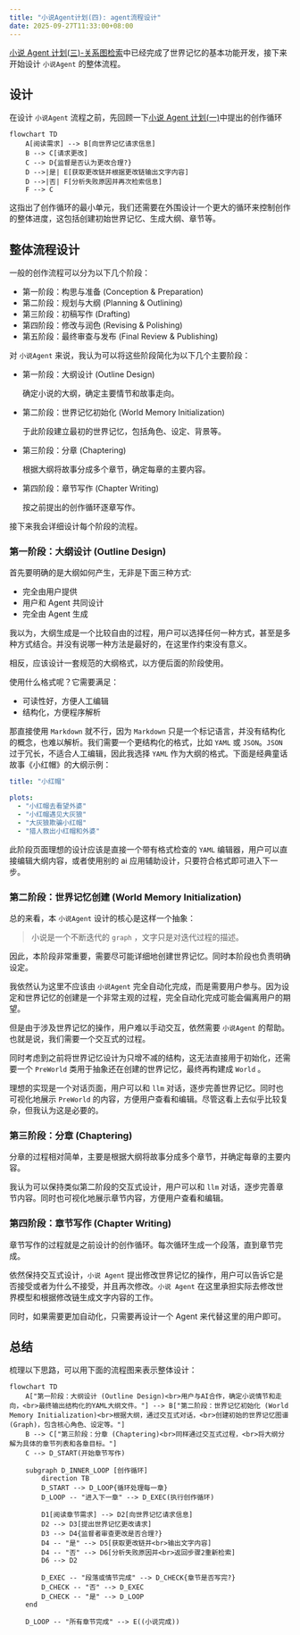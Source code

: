 ```yaml
---
title: "小说Agent计划(四): agent流程设计"
date: 2025-09-27T11:33:00+08:00
---
```


[小说 Agent 计划(三)-关系图检索](../小说Agent计划三)中已经完成了世界记忆的基本功能开发，接下来开始设计 `小说Agent` 的整体流程。

<!--more-->

## 设计

在设计 `小说Agent` 流程之前，先回顾一下[小说 Agent 计划(一)](../小说Agent计划一#问题所在)中提出的创作循环

```mermaid
flowchart TD
    A[阅读需求] --> B[向世界记忆请求信息]
    B --> C[请求更改]
    C --> D{监督是否认为更改合理?}
    D -->|是| E[获取更改链并根据更改链输出文字内容]
    D -->|否| F[分析失败原因并再次检索信息]
    F --> C
```

这指出了创作循环的最小单元，我们还需要在外围设计一个更大的循环来控制创作的整体进度，这包括创建初始世界记忆、生成大纲、章节等。

## 整体流程设计

一般的创作流程可以分为以下几个阶段：

- 第一阶段：构思与准备 (Conception & Preparation)
- 第二阶段：规划与大纲 (Planning & Outlining)
- 第三阶段：初稿写作 (Drafting)
- 第四阶段：修改与润色 (Revising & Polishing)
- 第五阶段：最终审查与发布 (Final Review & Publishing)

对 `小说Agent` 来说，我认为可以将这些阶段简化为以下几个主要阶段：

- 第一阶段：大纲设计 (Outline Design)

  确定小说的大纲，确定主要情节和故事走向。

- 第二阶段：世界记忆初始化 (World Memory Initialization)

  于此阶段建立最初的世界记忆，包括角色、设定、背景等。

- 第三阶段：分章 (Chaptering)

  根据大纲将故事分成多个章节，确定每章的主要内容。

- 第四阶段：章节写作 (Chapter Writing)

  按之前提出的创作循环逐章写作。

接下来我会详细设计每个阶段的流程。

### 第一阶段：大纲设计 (Outline Design)

首先要明确的是大纲如何产生，无非是下面三种方式:

- 完全由用户提供
- 用户和 Agent 共同设计
- 完全由 Agent 生成

我以为，大纲生成是一个比较自由的过程，用户可以选择任何一种方式，甚至是多种方式结合。并没有说哪一种方法是最好的，在这里作约束没有意义。

相反，应该设计一套规范的大纲格式，以方便后面的阶段使用。

使用什么格式呢？它需要满足：

- 可读性好，方便人工编辑
- 结构化，方便程序解析

那直接使用 `Markdown` 就不行，因为 `Markdown` 只是一个标记语言，并没有结构化的概念，也难以解析。我们需要一个更结构化的格式，比如 `YAML` 或 `JSON`。`JSON` 过于冗长，不适合人工编辑，因此我选择 `YAML` 作为大纲的格式。下面是经典童话故事《小红帽》的大纲示例：

```yaml
title: "小红帽"

plots:
  - "小红帽去看望外婆"
  - "小红帽遇见大灰狼"
  - "大灰狼欺骗小红帽"
  - "猎人救出小红帽和外婆"
```

此阶段页面理想的设计应该是直接一个带有格式检查的 `YAML` 编辑器，用户可以直接编辑大纲内容，或者使用别的 ai 应用辅助设计，只要符合格式即可进入下一步。

### 第二阶段：世界记忆创建 (World Memory Initialization)

总的来看，本 `小说Agent` 设计的核心是这样一个抽象：

> 小说是一个不断迭代的 `graph` ，文字只是对迭代过程的描述。

因此，本阶段非常重要，需要尽可能详细地创建世界记忆。同时本阶段也负责明确设定。

我依然认为这里不应该由 `小说Agent` 完全自动化完成，而是需要用户参与。因为设定和世界记忆的创建是一个非常主观的过程，完全自动化完成可能会偏离用户的期望。

但是由于涉及世界记忆的操作，用户难以手动交互，依然需要 `小说Agent` 的帮助。也就是说，我们需要一个交互式的过程。

同时考虑到之前将世界记忆设计为只增不减的结构，这无法直接用于初始化，还需要一个 `PreWorld` 类用于抽象还在创建的世界记忆，最终再构建成 `World` 。

理想的实现是一个对话页面，用户可以和 `llm` 对话，逐步完善世界记忆。同时也可视化地展示 `PreWorld` 的内容，方便用户查看和编辑。尽管这看上去似乎比较复杂，但我认为这是必要的。

### 第三阶段：分章 (Chaptering)

分章的过程相对简单，主要是根据大纲将故事分成多个章节，并确定每章的主要内容。

我认为可以保持类似第二阶段的交互式设计，用户可以和 `llm` 对话，逐步完善章节内容。同时也可视化地展示章节内容，方便用户查看和编辑。

### 第四阶段：章节写作 (Chapter Writing)

章节写作的过程就是之前设计的创作循环。每次循环生成一个段落，直到章节完成。

依然保持交互式设计，`小说 Agent` 提出修改世界记忆的操作，用户可以告诉它是否接受或者为什么不接受，并且再次修改。`小说 Agent` 在这里承担实际去修改世界模型和根据修改链生成文字内容的工作。

同时，如果需要更加自动化，只需要再设计一个 Agent 来代替这里的用户即可。

## 总结

梳理以下思路，可以用下面的流程图来表示整体设计：

```mermaid
flowchart TD
    A["第一阶段：大纲设计 (Outline Design)<br>用户与AI合作，确定小说情节和走向，<br>最终输出结构化的YAML大纲文件。"] --> B["第二阶段：世界记忆初始化 (World Memory Initialization)<br>根据大纲，通过交互式对话，<br>创建初始的世界记忆图谱(Graph)，包含核心角色、设定等。"]
    B --> C["第三阶段：分章 (Chaptering)<br>同样通过交互式过程，<br>将大纲分解为具体的章节列表和各章目标。"]
    C --> D_START(开始章节写作)

    subgraph D_INNER_LOOP [创作循环]
        direction TB
        D_START --> D_LOOP{循环处理每一章}
        D_LOOP -- "进入下一章" --> D_EXEC(执行创作循环)

        D1[阅读章节需求] --> D2[向世界记忆请求信息]
        D2 --> D3[提出世界记忆更改请求]
        D3 --> D4{监督者审查更改是否合理?}
        D4 -- "是" --> D5[获取更改链并<br>输出文字内容]
        D4 -- "否" --> D6[分析失败原因并<br>返回步骤2重新检索]
        D6 --> D2

        D_EXEC -- "段落或情节完成" --> D_CHECK{章节是否写完?}
        D_CHECK -- "否" --> D_EXEC
        D_CHECK -- "是" --> D_LOOP
    end

    D_LOOP -- "所有章节完成" --> E((小说完成))
```
